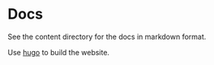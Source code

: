 Docs
====

See the content directory for the docs in markdown format.

Use [hugo](https://github.com/spf13/hugo) to build the website.

